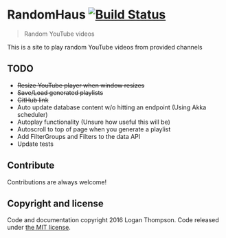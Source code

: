 # RandomHaus [![Build Status](https://travis-ci.org/Cobbleopolis/RandomHaus.svg?branch=master)](https://travis-ci.org/Cobbleopolis/RandomHaus)
> Random YouTube videos

This is a site to play random YouTube videos from provided channels

## TODO
- ~~Resize YouTube player when window resizes~~
- ~~Save/Load generated playlists~~
- ~~GitHub link~~
- Auto update database content w/o hitting an endpoint (Using Akka scheduler)
- Autoplay functionality (Unsure how useful this will be)
- Autoscroll to top of page when you generate a playlist
- Add FilterGroups and Filters to the data API
- Update tests


## Contribute

Contributions are always welcome!


## Copyright and license

Code and documentation copyright 2016 Logan Thompson. Code released under [the MIT license](https://github.com/Cobbleopolis/RandomHaus/blob/master/LICENSE).
